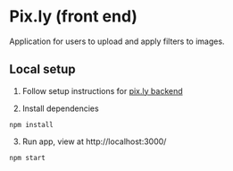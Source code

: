 # Pix.ly (front end)

Application for users to upload and apply filters to images. 

## Local setup

1. Follow setup instructions for [pix.ly backend](https://github.com/evanhesketh/pix.ly)

2. Install dependencies
```
npm install
```

3. Run app, view at http://localhost:3000/
```
npm start
```
